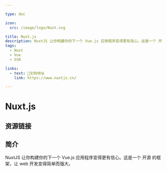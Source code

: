 ```yaml
---

type: doc

icon:
  src: /image/logo/Nuxt.svg

title: Nuxt.js
description: NuxtJS 让你构建你的下一个 Vue.js 应用程序变得更有信心。这是一个 开源 的框架，让 web 开发变得简单而强大。
tags:
  - Nuxt
  - Vue
  - SSR

links:
  - text: 📖文档地址
    link: https://www.nuxtjs.cn/

---
```


<ShowLogo />

# Nuxt.js

<ShowTags />

<ShowBreadcrumb />

## 资源链接

<ShowLinks />

## 简介

NuxtJS 让你构建你的下一个 Vue.js 应用程序变得更有信心。这是一个 开源 的框架，让 web 开发变得简单而强大。
